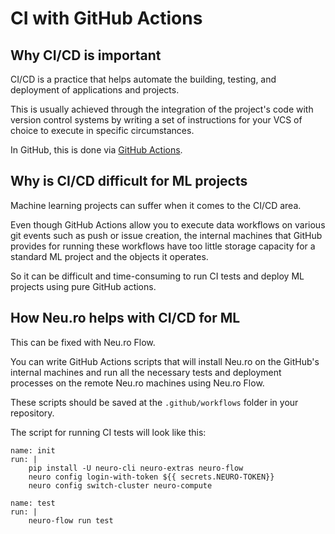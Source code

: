 # CI with GitHub Actions

## Why CI/CD is important

CI/CD is a practice that helps automate the building, testing, and deployment of applications and projects.

This is usually achieved through the integration of the project's code with version control systems by writing a set of instructions for your VCS of choice to execute in specific circumstances.

In GitHub, this is done via [GitHub Actions](https://github.com/features/actions).

## Why is CI/CD difficult for ML projects

Machine learning projects can suffer when it comes to the CI/CD area. 

Even though GitHub Actions allow you to execute data workflows on various git events such as push or issue creation, the internal machines that GitHub provides for running these workflows have too little storage capacity for a standard ML project and the objects it operates. 

So it can be difficult and time-consuming to run CI tests and deploy ML projects using pure GitHub actions.

## How Neu.ro helps with CI/CD for ML

This can be fixed with Neu.ro Flow. 

You can write GitHub Actions scripts that will install Neu.ro on the GitHub's internal machines and run all the necessary tests and deployment processes on the remote Neu.ro machines using Neu.ro Flow.

These scripts should be saved at the `.github/workflows` folder in your repository.

The script for running CI tests will look like this:

```text
name: init
run: |
    pip install -U neuro-cli neuro-extras neuro-flow
    neuro config login-with-token ${{ secrets.NEURO-TOKEN}}
    neuro config switch-cluster neuro-compute
    
name: test
run: |
    neuro-flow run test
```

